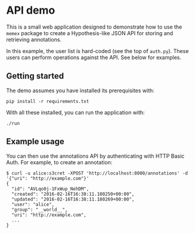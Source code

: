 API demo
========

This is a small web application designed to demonstrate how to use the `memex`
package to create a Hypothesis-like JSON API for storing and retrieving
annotations.

In this example, the user list is hard-coded (see the top of `auth.py`). These
users can perform operations against the API. See below for examples.

Getting started
---------------

The demo assumes you have installed its prerequisites with:

    pip install -r requirements.txt

With all these installed, you can run the application with:

    ./run

Example usage
-------------

You can then use the annotations API by authenticating with HTTP Basic Auth. For
example, to create an annotation:

    $ curl -u alice:s3cret -XPOST 'http://localhost:8000/annotations' -d '{"uri": "http://example.com"}'
    {
      "id": "AVLqo0j-1FxWup_NehDM",
      "created": "2016-02-16T16:38:11.180250+00:00",
      "updated": "2016-02-16T16:38:11.180269+00:00",
      "user": "alice",
      "group": "__world__",
      "uri": "http://example.com",
      ...
    }
